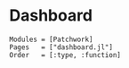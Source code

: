 # Dashboard

```@autodocs
Modules = [Patchwork]
Pages   = ["dashboard.jl"]
Order   = [:type, :function]
```
